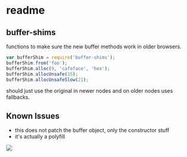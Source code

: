 # readme

## buffer-shims

functions to make sure the new buffer methods work in older browsers.

```javascript
var bufferShim = require('buffer-shims');
bufferShim.from('foo');
bufferShim.alloc(9, 'cafeface', 'hex');
bufferShim.allocUnsafe(15);
bufferShim.allocUnsafeSlow(21);
```

should just use the original in newer nodes and on older nodes uses fallbacks.

## Known Issues

* this does not patch the buffer object, only the constructor stuff
* it's actually a polyfill

![](https://i.imgur.com/zxII3jJ.gif)

